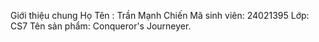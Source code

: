 Giới thiệu chung
Họ Tên : Trần Mạnh Chiến
Mã sinh viên: 24021395
Lớp: CS7
Tên sản phẩm: Conqueror's Journeyer.
